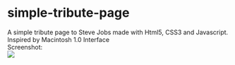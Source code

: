 # simple-tribute-page
A simple tribute page to Steve Jobs made with Html5, CSS3 and Javascript.<br>
Inspired by Macintosh 1.0 Interface<br>
Screenshot:<br>
<img src="https://i.imgur.com/VMHapi5.png">
